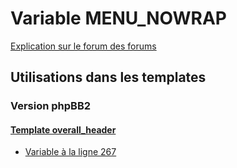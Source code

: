 # Variable MENU_NOWRAP
[Explication sur le forum des forums](http://forum.forumactif.com/t294113-listing-des-variables#MENU_NOWRAP)

## Utilisations dans les templates

### Version phpBB2

#### [Template overall_header](subsilver/overall_header.md)
* [Variable à la ligne 267](../subsilver/overall_header.tpl#L267)